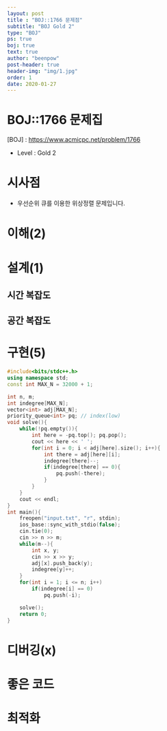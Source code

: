 ```yaml
---
layout: post
title : "BOJ::1766 문제점"
subtitle: "BOJ Gold 2"
type: "BOJ"
ps: true
boj: true
text: true
author: "beenpow"
post-header: true
header-img: "img/1.jpg"
order: 1
date: 2020-01-27
---
```


# BOJ::1766 문제집
[BOJ] : <https://www.acmicpc.net/problem/1766>
- Level : Gold 2

# 시사점
- 우선순위 큐를 이용한 위상정렬 문제입니다.

# 이해(2)

# 설계(1)

## 시간 복잡도

## 공간 복잡도

# 구현(5)

```cpp
#include<bits/stdc++.h>
using namespace std;
const int MAX_N = 32000 + 1;

int n, m;
int indegree[MAX_N];
vector<int> adj[MAX_N];
priority_queue<int> pq; // index(low)
void solve(){
    while(!pq.empty()){
        int here = -pq.top(); pq.pop();
        cout << here << ' ';
        for(int i = 0; i < adj[here].size(); i++){
            int there = adj[here][i];
            indegree[there]--;
            if(indegree[there] == 0){
                pq.push(-there);
            }
        }
    }
    cout << endl;
}
int main(){
    freopen("input.txt", "r", stdin);
    ios_base::sync_with_stdio(false);
    cin.tie(0);
    cin >> n >> m;
    while(m--){
        int x, y;
        cin >> x >> y;
        adj[x].push_back(y);
        indegree[y]++;
    }
    for(int i = 1; i <= n; i++)
        if(indegree[i] == 0)
            pq.push(-i);

    solve();
    return 0;
}
```

# 디버깅(x)

# 좋은 코드

# 최적화
